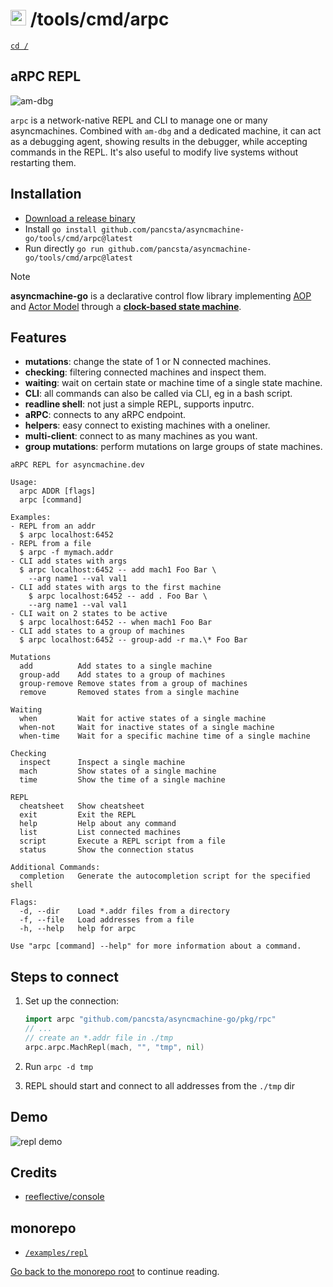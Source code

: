 # <img src="https://pancsta.github.io/assets/asyncmachine-go/logo.png" height="25"/> /tools/cmd/arpc

[`cd /`](/README.md)

## aRPC REPL

![am-dbg](https://pancsta.github.io/assets/asyncmachine-go/arpc.png)

`arpc` is a network-native REPL and CLI to manage one or many asyncmachines. Combined with `am-dbg` and a dedicated
machine, it can act as a debugging agent, showing results in the debugger, while accepting commands in the REPL.
It's also useful to modify live systems without restarting them.

## Installation

- [Download a release binary](https://github.com/pancsta/asyncmachine-go/releases/latest)
- Install `go install github.com/pancsta/asyncmachine-go/tools/cmd/arpc@latest`
- Run directly `go run github.com/pancsta/asyncmachine-go/tools/cmd/arpc@latest`

> [!NOTE]
> **asyncmachine-go** is a declarative control flow library implementing [AOP](https://en.wikipedia.org/wiki/Aspect-oriented_programming)
> and [Actor Model](https://en.wikipedia.org/wiki/Actor_model) through a **[clock-based state machine](/pkg/machine/README.md)**.

## Features

- **mutations**: change the state of 1 or N connected machines.
- **checking**: filtering connected machines and inspect them.
- **waiting**: wait on certain state or machine time of a single state machine.
- **CLI**: all commands can also be called via CLI, eg in a bash script.
- **readline shell**: not just a simple REPL, supports inputrc.
- **aRPC**: connects to any aRPC endpoint.
- **helpers**: easy connect to existing machines with a oneliner.
- **multi-client**: connect to as many machines as you want.
- **group mutations**: perform mutations on large groups of state machines.

```text
aRPC REPL for asyncmachine.dev

Usage:
  arpc ADDR [flags]
  arpc [command]

Examples:
- REPL from an addr
  $ arpc localhost:6452
- REPL from a file
  $ arpc -f mymach.addr
- CLI add states with args
  $ arpc localhost:6452 -- add mach1 Foo Bar \
    --arg name1 --val val1
- CLI add states with args to the first machine
    $ arpc localhost:6452 -- add . Foo Bar \
    --arg name1 --val val1
- CLI wait on 2 states to be active
  $ arpc localhost:6452 -- when mach1 Foo Bar
- CLI add states to a group of machines
  $ arpc localhost:6452 -- group-add -r ma.\* Foo Bar

Mutations
  add          Add states to a single machine
  group-add    Add states to a group of machines
  group-remove Remove states from a group of machines
  remove       Removed states from a single machine

Waiting
  when         Wait for active states of a single machine
  when-not     Wait for inactive states of a single machine
  when-time    Wait for a specific machine time of a single machine

Checking
  inspect      Inspect a single machine
  mach         Show states of a single machine
  time         Show the time of a single machine

REPL
  cheatsheet   Show cheatsheet
  exit         Exit the REPL
  help         Help about any command
  list         List connected machines
  script       Execute a REPL script from a file
  status       Show the connection status

Additional Commands:
  completion   Generate the autocompletion script for the specified shell

Flags:
  -d, --dir    Load *.addr files from a directory
  -f, --file   Load addresses from a file
  -h, --help   help for arpc

Use "arpc [command] --help" for more information about a command.
```

## Steps to connect

1. Set up the connection:

    ```go
    import arpc "github.com/pancsta/asyncmachine-go/pkg/rpc"
    // ...
    // create an *.addr file in ./tmp
    arpc.arpc.MachRepl(mach, "", "tmp", nil)
    ```

2. Run `arpc -d tmp`
3. REPL should start and connect to all addresses from the `./tmp` dir

## Demo

![repl demo](https://pancsta.github.io/assets/asyncmachine-go/videos/repl-demo1.gif)

## Credits

- [reeflective/console](https://github.com/reeflective/console/)

## monorepo

- [`/examples/repl`](/examples/repl)

[Go back to the monorepo root](/README.md) to continue reading.
